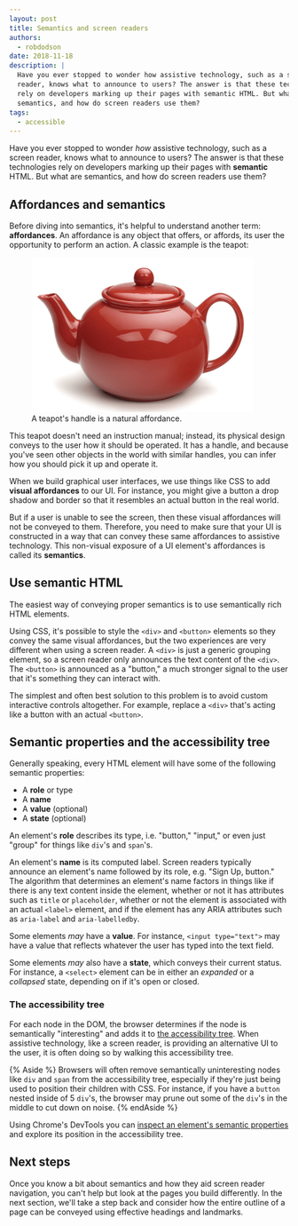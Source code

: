 ```yaml
---
layout: post
title: Semantics and screen readers
authors:
  - robdodson
date: 2018-11-18
description: |
  Have you ever stopped to wonder how assistive technology, such as a screen
  reader, knows what to announce to users? The answer is that these technologies
  rely on developers marking up their pages with semantic HTML. But what are
  semantics, and how do screen readers use them?
tags:
  - accessible
---
```


Have you ever stopped to wonder _how_ assistive technology, such as a screen
reader, knows what to announce to users? The answer is that these technologies
rely on developers marking up their pages with **semantic** HTML. But what are
semantics, and how do screen readers use them?

## Affordances and semantics

Before diving into semantics, it's helpful to understand another term:
**affordances**. An affordance is any object that offers, or affords, its user
the opportunity to perform an action. A classic example is the teapot:

<figure class="w-figure  w-figure--center">
  <img src="./teapot.png" alt="" style="max-width: 400px;">
  <figcaption class="w-figcaption">
    A teapot's handle is a natural affordance.
  </figcaption>
</figure>

This teapot doesn't need an instruction manual; instead, its physical design
conveys to the user how it should be operated. It has a handle, and because
you've seen other objects in the world with similar handles, you can infer how
you should pick it up and operate it.

When we build graphical user interfaces, we use things like CSS to add **visual
affordances** to our UI. For instance, you might give a button a drop shadow and
border so that it resembles an actual button in the real world.

But if a user is unable to see the screen, then these visual affordances will
not be conveyed to them. Therefore, you need to make sure that your UI is
constructed in a way that can convey these same affordances to assistive
technology. This non-visual exposure of a UI element's affordances is called
its **semantics**.

## Use semantic HTML

The easiest way of conveying proper semantics is to use semantically rich HTML
elements.

Using CSS, it's possible
to style the `<div>` and `<button>` elements so they convey the same visual affordances,
but the two experiences are very different when using a screen reader.
A `<div>` is just a generic grouping element,
so a screen reader only announces the text content of the `<div>`.
The `<button>` is announced as a "button,"
a much stronger signal to the user that it's something they can interact with.

The simplest
and often best solution to this problem
is to avoid custom interactive controls altogether.
For example, replace a `<div>` that's acting like a button
with an actual `<button>`.

## Semantic properties and the accessibility tree

Generally speaking, every HTML element will have some of the following semantic
properties:

- A **role** or type
- A **name**
- A **value** (optional)
- A **state** (optional)

An element's **role** describes its type, i.e. "button," "input," or even just
"group" for things like `div`'s and `span`'s.

An element's **name** is its computed label. Screen readers typically announce
an element's name followed by its role, e.g. "Sign Up, button." The algorithm
that determines an element's name factors in things like if there is any text
content inside the element, whether or not it has attributes such as `title`
or `placeholder`, whether or not the element is associated with an actual
`<label>` element, and if the element has any ARIA attributes such as
`aria-label` and `aria-labelledby`.

Some elements _may_ have a **value**. For instance, `<input type="text">` may
have a value that reflects whatever the user has typed into the text field.

Some elements _may_ also have a **state**, which conveys their current status.
For instance, a `<select>` element can be in either an _expanded_ or a
_collapsed_ state, depending on if it's open or closed.

### The accessibility tree

For each node in the DOM, the browser determines if the
node is semantically "interesting" and adds it to [the accessibility
tree](https://developers.google.com/web/fundamentals/accessibility/semantics-builtin/the-accessibility-tree).
When assistive technology, like a screen reader, is providing an alternative UI
to the user, it is often doing so by walking this accessibility tree.

{% Aside %}
Browsers will often remove semantically uninteresting nodes like `div` and
`span` from the accessibility tree, especially if they're just being used to
position their children with CSS. For instance, if you have a `button` nested
inside of 5 `div`'s, the browser may prune out some of the `div`'s in the middle
to cut down on noise.
{% endAside %}

Using Chrome's DevTools you can [inspect an element's semantic
properties](https://developers.google.com/web/tools/chrome-devtools/accessibility/reference#pane)
and explore its position in the accessibility tree.

## Next steps

Once you know a bit about semantics and how they aid screen reader navigation,
you can't help but look at the pages you build differently. In the next section,
we'll take a step back and consider how the entire outline of a page can be
conveyed using effective headings and landmarks.
